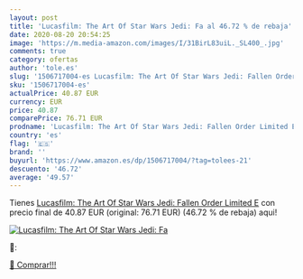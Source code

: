 ```yaml
---
layout: post
title: 'Lucasfilm: The Art Of Star Wars Jedi: Fa al 46.72 % de rebaja'
date: 2020-08-20 20:54:25
image: 'https://m.media-amazon.com/images/I/31BirL83uiL._SL400_.jpg'
comments: true
category: ofertas
author: 'tole.es'
slug: '1506717004-es Lucasfilm: The Art Of Star Wars Jedi: Fallen Order Limited E'
sku: '1506717004-es'
actualPrice: 40.87 EUR
currency: EUR
price: 40.87
comparePrice: 76.71 EUR
prodname: 'Lucasfilm: The Art Of Star Wars Jedi: Fallen Order Limited E'
country: 'es'
flag: '🇪🇸'
brand: ''
buyurl: 'https://www.amazon.es/dp/1506717004/?tag=tolees-21'
descuento: '46.72'
average: '49.57'
---
```


Tienes [Lucasfilm: The Art Of Star Wars Jedi: Fallen Order Limited E](https://www.amazon.es/dp/1506717004/?tag=tolees-21) con precio final de  40.87 EUR (original: 76.71 EUR) (46.72 %  de rebaja) aqui!

[![Lucasfilm: The Art Of Star Wars Jedi: Fa](https://m.media-amazon.com/images/I/31BirL83uiL._SL400_.jpg)](https://www.amazon.es/dp/1506717004/?tag=tolees-21)

🔎:


[🛒 Comprar!!!](https://www.amazon.es/dp/1506717004/?tag=tolees-21)
